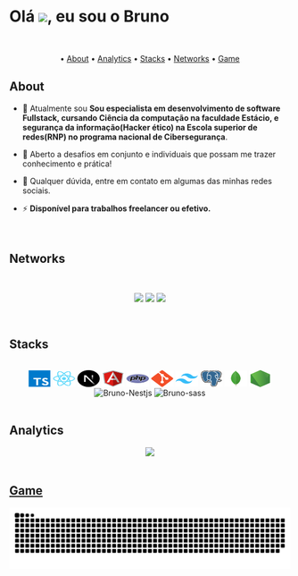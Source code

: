 <h1 align= "left"> Olá <img src="https://user-images.githubusercontent.com/104792685/236647257-64ae911c-5fca-4cc5-a798-ddb24681cc8b.gif" width="30px">, eu sou o Bruno </h1>
<br>

<p align="center">•
<a href ="#About">About</a> •
<a href ="#Analytics">Analytics</a> •
<a href ="#Stacks">Stacks</a> •
<a href ="#Networks">Networks</a> •
<a href ="#Game">Game</a>
</p>

## About
- 🔭 Atualmente sou **Sou especialista em desenvolvimento de software Fullstack, cursando Ciência da computação na faculdade Estácio, e segurança da informação(Hacker ético) na Escola superior de redes(RNP) no programa nacional de Cibersegurança**.

- 🤔 Aberto a desafios em conjunto e individuais que possam me trazer conhecimento e prática!

- 💬 Qualquer dúvida, entre em contato em algumas das minhas redes sociais.

- ⚡ **Disponível para trabalhos freelancer ou efetivo.** <br> <br> <br> 


 ## Networks
 <br> 

<div align="center"> 
 
 <a href = "https://www.hackerrank.com/brunoornelio" target="_blank"><img src="https://img.shields.io/badge/-Hackerrank-2EC866?style=for-the-badge&logo=HackerRank&logoColor=white" target="_blank"></a>
  <a href = "mailto:devbrunobatista@gmail.com"><img src="https://img.shields.io/badge/Gmail-D14836?style=for-the-badge&logo=gmail&logoColor=white" target="_blank"></a>
  <a href="https://www.linkedin.com/in/bruno-batista09brsv" target="_blank"><img src="https://img.shields.io/badge/-LinkedIn-%230077B5?style=for-the-badge&logo=linkedin&logoColor=white" target="_blank"></a> 
  
</div>
<br>

## Stacks
<div align="center"><br>
  <img align="center" alt="Bruno-Typescript" height="30" width="40" src="https://raw.githubusercontent.com/devicons/devicon/master/icons/typescript/typescript-original.svg">
  <img align="center" alt="Bruno-React" height="30" width="40" src="https://raw.githubusercontent.com/devicons/devicon/master/icons/react/react-original.svg">
 <img align="center" alt="Bruno-Nextjs" height="30" width="40" src="https://raw.githubusercontent.com/devicons/devicon/master/icons/nextjs/nextjs-original.svg">
  <img align="center" alt="Bruno-Angular" height="30" width="40" src="https://raw.githubusercontent.com/devicons/devicon/master/icons/angularjs/angularjs-original.svg">
  <img align="center" alt="Bruno-Php" height="30" width="40" src="https://raw.githubusercontent.com/devicons/devicon/master/icons/php/php-original.svg">
  <img align="center" alt="Bruno-Git" height="30" width="40" src="https://raw.githubusercontent.com/devicons/devicon/master/icons/git/git-original.svg">
  <img align="center" alt="Bruno-Tailwind" height="30" width="40" src="https://raw.githubusercontent.com/devicons/devicon/master/icons/tailwindcss/tailwindcss-plain.svg">
 <img align="center" alt="Bruno-Postgresql" height="30" width="40" src="https://raw.githubusercontent.com/devicons/devicon/master/icons/postgresql/postgresql-original.svg">
 <img align="center" alt="Bruno-Mongodb" height="30" width="40" src="https://raw.githubusercontent.com/devicons/devicon/master/icons/mongodb/mongodb-original.svg">
 <img align="center" alt="Bruno-Nodejs" height="30" width="40" src="https://raw.githubusercontent.com/devicons/devicon/master/icons/nodejs/nodejs-original.svg">
 <img align="center" alt="Bruno-Nestjs" height="30" width="40" src="https://cdn.jsdelivr.net/gh/devicons/devicon/icons/nestjs/nestjs-plain.svg" />
 <img align="center" alt="Bruno-sass" height="30" width="40" src="https://cdn.jsdelivr.net/gh/devicons/devicon/icons/sass/sass-original.svg" />
  
</div>

<br>


## Analytics

<div align="center">

  <a href="https://github.com/09brsv">
  <img height="180em" src="https://github-readme-stats.vercel.app/api/top-langs/?username=09brsv&layout=compact&langs_count=7&theme=chartreuse-dark&custom_title=Linguagens%20%mais%20%utilizadas"/>
</div><br>
  
  ## Game
<div align="center"> 
  
  ![Snake animation](https://github.com/09brsv/09brsv/blob/output/github-contribution-grid-snake.svg)
 
</div>
